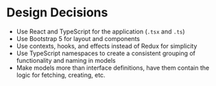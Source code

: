 # Design Decisions

- Use React and TypeScript for the application (`.tsx` and `.ts`)
- Use Bootstrap 5 for layout and components
- Use contexts, hooks, and effects instead of Redux for simplicity
- Use TypeScript namespaces to create a consistent grouping of functionality and naming in models
- Make models more than interface definitions, have them contain the logic for fetching, creating, etc.
